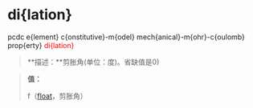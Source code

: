 # di{lation}
pcdc e{lement} c{onstitutive}-m{odel} mech{anical}-m{ohr}-c{oulomb} prop{erty} <span style='color: red;'>di{lation}</span>
> **描述：**剪胀角(单位：度)。省缺值是0)

> 
> **值：**
> 
> f（[float](数据类型/float/)，剪胀角）

